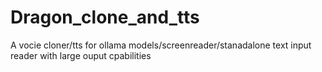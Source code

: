 # Dragon_clone_and_tts
A vocie cloner/tts for ollama models/screenreader/stanadalone text input reader with large ouput cpabilities
